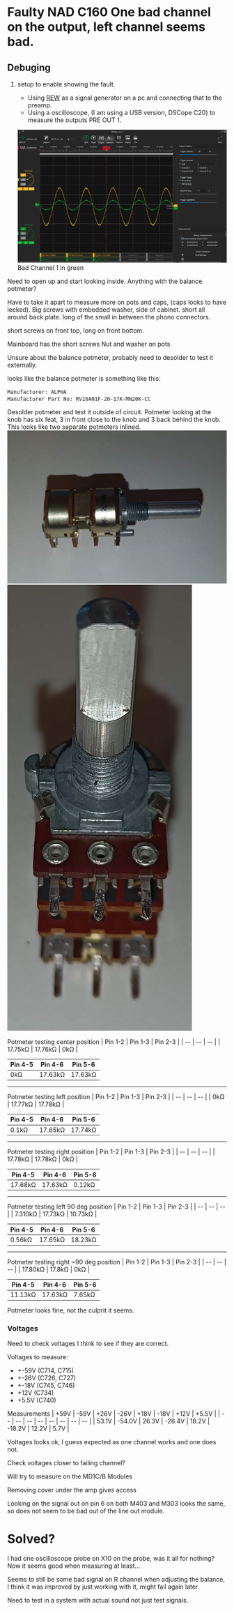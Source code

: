 # Faulty NAD C160 One bad channel on the output, left channel seems bad.

## Debuging
1. setup to enable showing the fault.
    - Using [REW](https://www.roomeqwizard.com/) as a signal generator on a pc and connecting that to the preamp.
    - Using a oscilloscope, (I am using a USB version, DSCope C20) to measure the outputs PRE OUT 1.
    
    ![bad channel](preout_bad_channel_and_c160.png)   
    Bad Channel 1 in green

Need to open up and start looking inside.
Anything with the balance potmeter?

Have to take it apart to measure more on pots and caps, (caps looks to have leeked).
Big screws with embedded washer, side of cabinet.
short all around back plate.
long of the small in between the phono connectors.

short screws on front top, long on front bottom.

Mainboard has the short screws
Nut and washer on pots


Unsure about the balance potmeter, probably need to desolder to test it externally.

looks like the balance potmeter is something like this:
```
Manufacturer: ALPHA
Manufacturer Part No: RV16A01F-20-17K-MN20K-CC
```

Desolder potmeter and test it outside of circuit.
Potmeter looking at the knob has six feat, 3 in front close to the knob and 3 back behind the knob.
This looks like two separate potmeters inlined.
![potmeter](potmeter_1.jpg)
![potmeter](potmeter_4.jpg)

Potmeter testing center position
| Pin 1-2 | Pin 1-3 | Pin 2-3 |
| -- | -- | -- |
| 17.75kΩ | 17.76kΩ | 0kΩ  |

| Pin 4-5 | Pin 4-6 | Pin 5-6 |
| -- | -- | -- |
| 0kΩ | 17.63kΩ | 17.63kΩ  |
----
Potmeter testing left position
| Pin 1-2 | Pin 1-3 | Pin 2-3 |
| -- | -- | -- |
| 0kΩ | 17.77kΩ | 17.78kΩ  |

| Pin 4-5 | Pin 4-6 | Pin 5-6 |
| -- | -- | -- |
| 0.1kΩ | 17.65kΩ | 17.74kΩ  |
----
Potmeter testing right position
| Pin 1-2 | Pin 1-3 | Pin 2-3 |
| -- | -- | -- |
| 17.78kΩ | 17.78kΩ | 0kΩ  |

| Pin 4-5 | Pin 4-6 | Pin 5-6 |
| -- | -- | -- |
| 17.68kΩ | 17.63kΩ | 0.12kΩ  |
---
Potmeter testing left 90 deg position
| Pin 1-2 | Pin 1-3 | Pin 2-3 |
| -- | -- | -- |
| 7.310kΩ | 17.73kΩ | 10.73kΩ  |

| Pin 4-5 | Pin 4-6 | Pin 5-6 |
| -- | -- | -- |
| 0.56kΩ | 17.65kΩ | 18.23kΩ  |
----
Potmeter testing right ~90 deg position
| Pin 1-2 | Pin 1-3 | Pin 2-3 |
| -- | -- | -- |
| 17.80kΩ | 17.8kΩ | 0kΩ  |

| Pin 4-5 | Pin 4-6 | Pin 5-6 |
| -- | -- | -- |
| 11.13kΩ | 17.63kΩ | 7.65kΩ  |

Potmeter looks fine, not the culprit it seems.

### Voltages
Need to check voltages I think to see if they are correct.

Voltages to measure:
- +-59V (C714, C715)
- +-26V (C726, C727)
- +-18V (C745, C746)
- +12V (C734)
- +5.5V (C740)

Measurements
| +59V | -59V | +26V | -26V | +18V | -18V | +12V | +5.5V | 
| -- | -- | -- | -- | -- | -- | -- | -- |
| 53.1V | -54.0V | 26.3V | -26.4V | 18.2V | -18.2V | 12.2V | 5.7V |

Voltages looks ok, I guess expected as one channel works and one does not.

Check voltages closer to failing channel?

Will try to measure on the MD1C/B Modules

Removing cover under the amp gives access

Looking on the signal out on pin 6 on both M403 and M303 looks the same, so does not seem to be bad out of the line out module.

# Solved?
I had one oscilloscope probe on X10 on the probe, was it all for nothing? 
Now it seems good when measuring at least...

Seems to still be some bad signal on R channel when adjusting the balance, I think it was improved by just working with it, might fail again later.

Need to test in a system with actual sound not just test signals.
